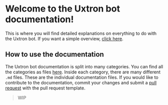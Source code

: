 # Welcome to the Uxtron bot documentation!
This is where you will find detailed explanations on everything to do with the Uxtron bot. If you want a simple overview, [click here](https://github.com/Uxtron-team/Uxtron-bot-docs/wiki).

## How to use the documentation
The Uxtron bot documentation is split into many categories. You can find all the categories as files [here](https://github.com/Uxtron-team/Uxtron-bot-docs/docs). Inside each category, there are many different `.md` files. These are the individual documentation files. If you would like to contribute to the documentation, commit your changes and submit a [pull request](https://github.com/Uxtron-team/Uxtron-bot-docs/pulls) with the pull request template. 

> WIP
